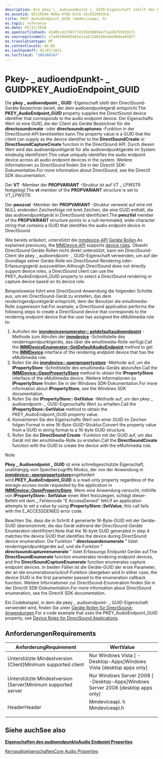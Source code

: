 ```yaml
---
description: Die pkey \_ audioendpoint \_ GUID-Eigenschaft stellt den DirectSound-Geräte Bezeichner bereit, der dem audioendpunktgerät entspricht.
ms.assetid: d3119504-9b6a-47b8-b3c6-15cb329929cb
title: PKEY_AudioEndpoint_GUID (mmdeviceapi. h)
ms.topic: reference
ms.date: 05/31/2018
ms.openlocfilehash: 45405cd2350777e535b50859e77aa56755d191fc
ms.sourcegitcommit: c7add10d695482e1ceb72d62b8a4ebd84ea050f7
ms.translationtype: MT
ms.contentlocale: de-DE
ms.lasthandoff: 01/07/2021
ms.locfileid: "106346247"
---
```

# <a name="pkey_audioendpoint_guid"></a><span data-ttu-id="93114-103">Pkey- \_ audioendpunkt- \_ GUID</span><span class="sxs-lookup"><span data-stu-id="93114-103">PKEY\_AudioEndpoint\_GUID</span></span>

<span data-ttu-id="93114-104">Die **pkey \_ audioendpoint \_ GUID** -Eigenschaft stellt den DirectSound-Geräte Bezeichner bereit, der dem audioendpunktgerät entspricht.</span><span class="sxs-lookup"><span data-stu-id="93114-104">The **PKEY\_AudioEndpoint\_GUID** property supplies the DirectSound device identifier that corresponds to the audio endpoint device.</span></span> <span data-ttu-id="93114-105">Der Eigenschafts Wert ist eine GUID, die der Client als Geräte Bezeichner für die **directsoundcreate** -oder **directsoundcaptuneu** -Funktion in der DirectSound-API bereitstellen kann.</span><span class="sxs-lookup"><span data-stu-id="93114-105">The property value is a GUID that the client can supply as the device identifier to the **DirectSoundCreate** or **DirectSoundCaptureCreate** function in the DirectSound API.</span></span> <span data-ttu-id="93114-106">Durch diesen Wert wird das audioendpunktgerät für alle audioendpunktgeräte im System eindeutig identifiziert.</span><span class="sxs-lookup"><span data-stu-id="93114-106">This value uniquely identifies the audio endpoint device across all audio endpoint devices in the system.</span></span> <span data-ttu-id="93114-107">Weitere Informationen zu DirectSound finden Sie in der DirectX SDK-Dokumentation.</span><span class="sxs-lookup"><span data-stu-id="93114-107">For more information about DirectSound, see the DirectX SDK documentation.</span></span>

<span data-ttu-id="93114-108">Der **VT** -Member der **PROPVARIANT** -Struktur ist auf VT \_ LPWSTR festgelegt.</span><span class="sxs-lookup"><span data-stu-id="93114-108">The **vt** member of the **PROPVARIANT** structure is set to VT\_LPWSTR.</span></span>

<span data-ttu-id="93114-109">Der **pwszval** -Member der **PROPVARIANT** -Struktur verweist auf eine mit NULL endenden Zeichenfolge mit breit Zeichen, die eine GUID enthält, die das audioendpunktgerät in DirectSound identifiziert.</span><span class="sxs-lookup"><span data-stu-id="93114-109">The **pwszVal** member of the **PROPVARIANT** structure points to a null-terminated, wide-character string that contains a GUID that identifies the audio endpoint device in DirectSound.</span></span>

<span data-ttu-id="93114-110">Wie bereits erläutert, unterstützt die [mmdevice-API](mmdevice-api.md) [Geräte Rollen](device-roles.md).</span><span class="sxs-lookup"><span data-stu-id="93114-110">As explained previously, the [MMDevice API](mmdevice-api.md) supports [device roles](device-roles.md).</span></span> <span data-ttu-id="93114-111">Obwohl DirectSound Geräte Rollen nicht direkt unterstützt, kann ein DirectSound-Client die pkey \_ audioendpoint- \_ GUID-Eigenschaft verwenden, um auf der Grundlage seiner Geräte Rolle ein DirectSound-Rendering oder-Erfassungsgerät auszuwählen.</span><span class="sxs-lookup"><span data-stu-id="93114-111">Although DirectSound does not directly support device roles, a DirectSound client can use the PKEY\_AudioEndpoint\_GUID property to select a DirectSound rendering or capture device based on its device role.</span></span>

<span data-ttu-id="93114-112">Beispielsweise führt eine DirectSound-Anwendung die folgenden Schritte aus, um ein DirectSound-Gerät zu erstellen, das dem renderingendpunktgerät entspricht, dem der Benutzer die emultimedia-Rolle zugewiesen hat:</span><span class="sxs-lookup"><span data-stu-id="93114-112">For example, a DirectSound application performs the following steps to create a DirectSound device that corresponds to the rendering endpoint device that the user has assigned the eMultimedia role to:</span></span>

1.  <span data-ttu-id="93114-113">Aufrufen der [**immdeviceenumerator:: getdefaultaudioendpoint**](/windows/desktop/api/Mmdeviceapi/nf-mmdeviceapi-immdeviceenumerator-getdefaultaudioendpoint) -Methode zum Abrufen der [**immdevice**](/windows/desktop/api/Mmdeviceapi/nn-mmdeviceapi-immdevice) -Schnittstelle des renderingendpunktgeräts, das über die emultimedia-Rolle verfügt.</span><span class="sxs-lookup"><span data-stu-id="93114-113">Call the [**IMMDeviceEnumerator::GetDefaultAudioEndpoint**](/windows/desktop/api/Mmdeviceapi/nf-mmdeviceapi-immdeviceenumerator-getdefaultaudioendpoint) method to get the [**IMMDevice**](/windows/desktop/api/Mmdeviceapi/nn-mmdeviceapi-immdevice) interface of the rendering endpoint device that has the eMultimedia role.</span></span>
2.  <span data-ttu-id="93114-114">Rufen Sie die [**immdevice:: openpropertystore**](/windows/desktop/api/Mmdeviceapi/nf-mmdeviceapi-immdevice-openpropertystore) -Methode auf, um die **IPropertyStore** -Schnittstelle des emultimedia-Geräts abzurufen.</span><span class="sxs-lookup"><span data-stu-id="93114-114">Call the [**IMMDevice::OpenPropertyStore**](/windows/desktop/api/Mmdeviceapi/nf-mmdeviceapi-immdevice-openpropertystore) method to obtain the **IPropertyStore** interface of the eMultimedia device.</span></span> <span data-ttu-id="93114-115">Weitere Informationen zu **IPropertyStore** finden Sie in der Windows SDK-Dokumentation.</span><span class="sxs-lookup"><span data-stu-id="93114-115">For more information about **IPropertyStore**, see the Windows SDK documentation.</span></span>
3.  <span data-ttu-id="93114-116">Rufen Sie die **IPropertyStore:: GetValue** -Methode auf, um den pkey \_ audioendpoint- \_ GUID-Eigenschafts Wert zu erhalten.</span><span class="sxs-lookup"><span data-stu-id="93114-116">Call the **IPropertyStore::GetValue** method to obtain the PKEY\_AudioEndpoint\_GUID property value.</span></span>
4.  <span data-ttu-id="93114-117">Konvertieren Sie den Eigenschafts Wert von einer GUID im Zeichen folgen Format in eine 16-Byte-GUID-Struktur.</span><span class="sxs-lookup"><span data-stu-id="93114-117">Convert the property value from a GUID in string format to a 16-byte GUID structure.</span></span>
5.  <span data-ttu-id="93114-118">Rufen Sie die **DirectSound Create** -Funktion mit der GUID auf, um das Gerät mit der emultimedia-Rolle zu erstellen.</span><span class="sxs-lookup"><span data-stu-id="93114-118">Call the **DirectSoundCreate** function with the GUID to create the device with the eMultimedia role.</span></span>

> [!Note]  
> <span data-ttu-id="93114-119">**Pkey \_ Audioendpoint \_ GUID** ist eine schreibgeschützte Eigenschaft, unabhängig vom Speicherzugriffs Modus, der von der Anwendung in [**immdevice:: openpropertystore**](/windows/desktop/api/Mmdeviceapi/nf-mmdeviceapi-immdevice-openpropertystore)angefordert wird.</span><span class="sxs-lookup"><span data-stu-id="93114-119">**PKEY\_AudioEndpoint\_GUID** is a read-only property regardless of the storage-access mode requested by the application in [**IMMDevice::OpenPropertyStore**](/windows/desktop/api/Mmdeviceapi/nf-mmdeviceapi-immdevice-openpropertystore).</span></span> <span data-ttu-id="93114-120">Wenn eine Anwendung versucht, mithilfe von **IPropertyStore:: SetValue** einen Wert festzulegen, schlägt dieser-Befehl mit dem \_ Fehlercode "E AccessDenied" fehl.</span><span class="sxs-lookup"><span data-stu-id="93114-120">If an application attempts to set a value by using **IPropertyStore::SetValue**, this call fails with the E\_ACCESSDENIED error code.</span></span>

 

<span data-ttu-id="93114-121">Beachten Sie, dass die in Schritt 4 generierte 16-Byte-GUID mit der Geräte-GUID übereinstimmt, die das Gerät während der DirectSound-Geräte Enumeration identifiziert.</span><span class="sxs-lookup"><span data-stu-id="93114-121">Note that the 16-byte GUID generated in step 4 matches the device GUID that identifies the device during DirectSound device enumeration.</span></span> <span data-ttu-id="93114-122">Die Funktion " **directsoundenumerate** " listet renderingendpunktgeräte auf, und die Funktion " **directsoundcaptureenumerate** " listet Erfassungs Endpunkt Geräte auf.</span><span class="sxs-lookup"><span data-stu-id="93114-122">The **DirectSoundEnumerate** function enumerates rendering endpoint devices, and the **DirectSoundCaptureEnumerate** function enumerates capture endpoint devices.</span></span> <span data-ttu-id="93114-123">In beiden Fällen ist die Geräte-GUID der erste Parameter, der an die enumerationsrückruf-Funktion übergeben wird.</span><span class="sxs-lookup"><span data-stu-id="93114-123">In either case, the device GUID is the first parameter passed to the enumeration callback function.</span></span> <span data-ttu-id="93114-124">Weitere Informationen zur DirectSound-Enumeration finden Sie in der DirectX SDK-Dokumentation.</span><span class="sxs-lookup"><span data-stu-id="93114-124">For more information about DirectSound enumeration, see the DirectX SDK documentation.</span></span>

<span data-ttu-id="93114-125">Ein Codebeispiel, in dem die pkey \_ audioendpoint- \_ GUID-Eigenschaft verwendet wird, finden Sie unter [Geräte Rollen für DirectSound-Anwendungen](device-roles-for-directsound-applications.md).</span><span class="sxs-lookup"><span data-stu-id="93114-125">For a code example that uses the PKEY\_AudioEndpoint\_GUID property, see [Device Roles for DirectSound Applications](device-roles-for-directsound-applications.md).</span></span>

## <a name="requirements"></a><span data-ttu-id="93114-126">Anforderungen</span><span class="sxs-lookup"><span data-stu-id="93114-126">Requirements</span></span>



| <span data-ttu-id="93114-127">Anforderung</span><span class="sxs-lookup"><span data-stu-id="93114-127">Requirement</span></span> | <span data-ttu-id="93114-128">Wert</span><span class="sxs-lookup"><span data-stu-id="93114-128">Value</span></span> |
|-------------------------------------|------------------------------------------------------------------------------------------|
| <span data-ttu-id="93114-129">Unterstützte Mindestversion (Client)</span><span class="sxs-lookup"><span data-stu-id="93114-129">Minimum supported client</span></span><br/> | <span data-ttu-id="93114-130">Nur Windows Vista \[ -Desktop-Apps\]</span><span class="sxs-lookup"><span data-stu-id="93114-130">Windows Vista \[desktop apps only\]</span></span><br/>                                           |
| <span data-ttu-id="93114-131">Unterstützte Mindestversion (Server)</span><span class="sxs-lookup"><span data-stu-id="93114-131">Minimum supported server</span></span><br/> | <span data-ttu-id="93114-132">Nur Windows Server 2008 \[ -Desktop-Apps\]</span><span class="sxs-lookup"><span data-stu-id="93114-132">Windows Server 2008 \[desktop apps only\]</span></span><br/>                                     |
| <span data-ttu-id="93114-133">Header</span><span class="sxs-lookup"><span data-stu-id="93114-133">Header</span></span><br/>                   | <dl> <span data-ttu-id="93114-134"><dt>Mmdeviceapi. h</dt></span><span class="sxs-lookup"><span data-stu-id="93114-134"><dt>Mmdeviceapi.h</dt></span></span> </dl> |



## <a name="see-also"></a><span data-ttu-id="93114-135">Siehe auch</span><span class="sxs-lookup"><span data-stu-id="93114-135">See also</span></span>

<dl> <dt>

[<span data-ttu-id="93114-136">**Eigenschaften des audioendpunkts**</span><span class="sxs-lookup"><span data-stu-id="93114-136">**Audio Endpoint Properties**</span></span>](audio-endpoint-properties.md)
</dt> <dt>

[<span data-ttu-id="93114-137">Kernaudioeigenschaften</span><span class="sxs-lookup"><span data-stu-id="93114-137">Core Audio Properties</span></span>](core-audio-properties.md)
</dt> </dl>

 

 




